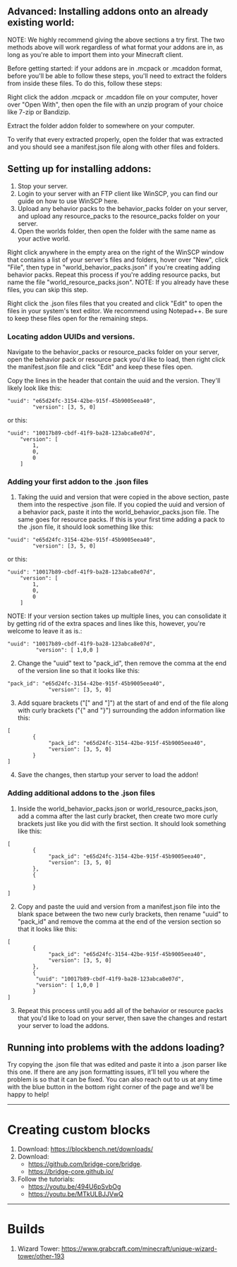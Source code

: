 ## Advanced: Installing addons onto an already existing world:
NOTE: We highly recommend giving the above sections a try first. The two methods above will work regardless of what format your addons are in, as long as you're able to import them into your Minecraft client.

Before getting started: if your addons are in .mcpack or .mcaddon format, before you'll be able to follow these steps, you'll need to extract the folders from inside these files. To do this, follow these steps:

Right click the addon .mcpack or .mcaddon file on your computer, hover over "Open With", then open the file with an unzip program of your choice like 7-zip or Bandizip.

Extract the folder addon folder to somewhere on your computer. 

To verify that every extracted properly, open the folder that was extracted and you should see a manifest.json file along with other files and folders.

## Setting up for installing addons:
1. Stop your server.
1. Login to your server with an FTP client like WinSCP, you can find our guide on how to use WinSCP here. 
1. Upload any behavior packs to the behavior_packs folder on your server, and upload any resource_packs to the resource_packs folder on your server.
1. Open the worlds folder, then open the folder with the same name as your active world.

Right click anywhere in the empty area on the right of the WinSCP window that contains a list of your server's files and folders, hover over "New", click "File", then type in "world_behavior_packs.json" if you're creating adding behavior packs. Repeat this process if you're adding resource packs, but name the file "world_resource_packs.json". NOTE: If you already have these files, you can skip this step.

Right click the .json files files that you created and click "Edit" to open the files in your system's text editor. We recommend using Notepad++. Be sure to keep these files open for the remaining steps.

### Locating addon UUIDs and versions.
Navigate to the behavior_packs or resource_packs folder on your server, open the behavior pack or resource pack you'd like to load, then right click the manifest.json file and click "Edit" and keep these files open.

Copy the lines in the header that contain the uuid and the version. They'll likely look like this:
```
"uuid": "e65d24fc-3154-42be-915f-45b9005eea40",
        "version": [3, 5, 0]
```
or this:
```
"uuid": "10017b89-cbdf-41f9-ba28-123abca8e07d",
	"version": [
		1,
		0,
		0
	]
```

### Adding your first addon to the .json files
1. Taking the uuid and version that were copied in the above section, paste them into the respective .json file. If you copied the uuid and version of a behavior pack, paste it into the world_behavior_packs.json file. The same goes for resource packs. If this is your first time adding a pack to the .json file, it should look something like this:

```
"uuid": "e65d24fc-3154-42be-915f-45b9005eea40",
        "version": [3, 5, 0]
```

or this:
```
"uuid": "10017b89-cbdf-41f9-ba28-123abca8e07d",
	"version": [
		1,
		0,
		0
	]
```
NOTE: If your version section takes up multiple lines, you can consolidate it by getting rid of the extra spaces and lines like this, however, you're welcome to leave it as is.:
```
"uuid": "10017b89-cbdf-41f9-ba28-123abca8e07d",
	     "version": [ 1,0,0 ]
```
2. Change the "uuid" text to "pack_id", then remove the comma at the end of the version line so that it looks like this:
```
"pack_id": "e65d24fc-3154-42be-915f-45b9005eea40",
             "version": [3, 5, 0]
```
3. Add square brackets ("[" and "]") at the start of and end of the file along with curly brackets ("{" and "}") surrounding the addon information like this:
```
[
        {
             "pack_id": "e65d24fc-3154-42be-915f-45b9005eea40",
             "version": [3, 5, 0]
        }
]
```
4. Save the changes, then startup your server to load the addon!

### Adding additional addons to the .json files
1. Inside the world_behavior_packs.json or world_resource_packs.json, add a comma after the last curly bracket, then create two more curly brackets just like you did with the first section. It should look something like this:
```
[
        {
             "pack_id": "e65d24fc-3154-42be-915f-45b9005eea40",
             "version": [3, 5, 0]
        },
        {

        }
]
```
2. Copy and paste the uuid and version from a manifest.json file into the blank space between the two new curly brackets, then rename "uuid" to "pack_id" and remove the comma at the end of the version section so that it looks like this:
```
[
        {
             "pack_id": "e65d24fc-3154-42be-915f-45b9005eea40",
             "version": [3, 5, 0]
        },
        {
	     "uuid": "10017b89-cbdf-41f9-ba28-123abca8e07d",
	     "version": [ 1,0,0 ]
        }
]
```
3. Repeat this process until you add all of the behavior or resource packs that you'd like to load on your server, then save the changes and restart your server to load the addons.

## Running into problems with the addons loading?
Try copying the .json file that was edited and paste it into a .json parser like this one. If there are any json formatting issues, it'll tell you where the problem is so that it can be fixed. You can also reach out to us at any time with the blue button in the bottom right corner of the page and we'll be happy to help!


---

# Creating custom blocks
1. Download: https://blockbench.net/downloads/
1. Download: 
   * https://github.com/bridge-core/bridge.
   * https://bridge-core.github.io/
1. Follow the tutorials:
   * https://youtu.be/494U6pSvbOg
   * https://youtu.be/MTkULBJJVwQ


---

# Builds
1. Wizard Tower: https://www.grabcraft.com/minecraft/unique-wizard-tower/other-193

